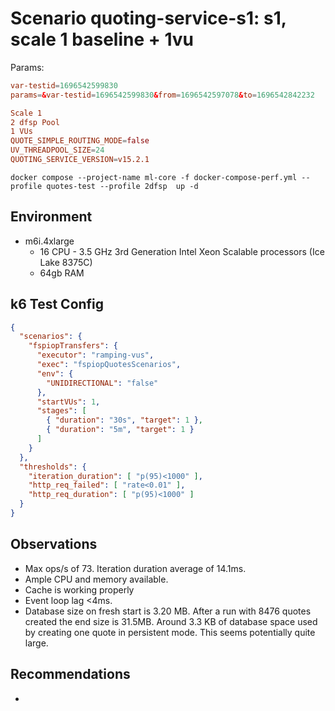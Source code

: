 # Scenario quoting-service-s1: s1, scale 1 baseline + 1vu

Params:
```conf
var-testid=1696542599830
params=&var-testid=1696542599830&from=1696542597078&to=1696542842232

Scale 1
2 dfsp Pool
1 VUs
QUOTE_SIMPLE_ROUTING_MODE=false
UV_THREADPOOL_SIZE=24
QUOTING_SERVICE_VERSION=v15.2.1
```

```
docker compose --project-name ml-core -f docker-compose-perf.yml --profile quotes-test --profile 2dfsp  up -d
```

## Environment

- m6i.4xlarge
  - 16 CPU - 3.5 GHz 3rd Generation Intel Xeon Scalable processors (Ice Lake 8375C)
  - 64gb RAM


## k6 Test Config

```json
{
  "scenarios": {
    "fspiopTransfers": {
      "executor": "ramping-vus",
      "exec": "fspiopQuotesScenarios",
      "env": {
        "UNIDIRECTIONAL": "false"
      },
      "startVUs": 1,
      "stages": [
        { "duration": "30s", "target": 1 },
        { "duration": "5m", "target": 1 }
      ]
    }
  },
  "thresholds": {
    "iteration_duration": [ "p(95)<1000" ],
    "http_req_failed": [ "rate<0.01" ],
    "http_req_duration": [ "p(95)<1000" ]
  }
}
```

## Observations

- Max ops/s of 73. Iteration duration average of 14.1ms.
- Ample CPU and memory available.
- Cache is working properly
- Event loop lag <4ms.
- Database size on fresh start is 3.20 MB. After a run with 8476 quotes created the end size is 31.5MB.
  Around 3.3 KB of database space used by creating one quote in persistent mode. This seems potentially quite large.

## Recommendations

-
